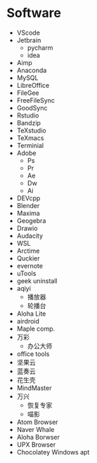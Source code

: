 # Software

-   VScode
-   Jetbrain
    -   pycharm
    -   idea
-   Aimp
-   Anaconda
-   MySQL
-   LibreOffice
-   FileGee
-   FreeFileSync
-   GoodSync
-   Rstudio
-   Bandzip
-   TeXstudio
-   TeXmacs
-   Terminial
-   Adobe
    -   Ps
    -   Pr
    -   Ae
    -   Dw
    -   Ai
-   DEVcpp
-   Blender
-   Maxima
-   Geogebra
-   Drawio
-   Audacity
-   WSL
-   Arctime
-   Quckier
-   evernote
-   uTools
-   geek uninstall
-   aqiyi
    -   播放器
    -   轮播台
-   Aloha Lite
-   airdroid
-   Maple comp.
-   万彩
    -   办公大师
-   office tools
-   坚果云
-   蓝奏云
-   花生壳
-   MindMaster
-   万兴
    -   恢复专家
    -   喵影
-   Atom Browser
-   Naver Whale
-   Aloha Borwser
-   UPX Browser
-   Chocolatey  Windows apt
